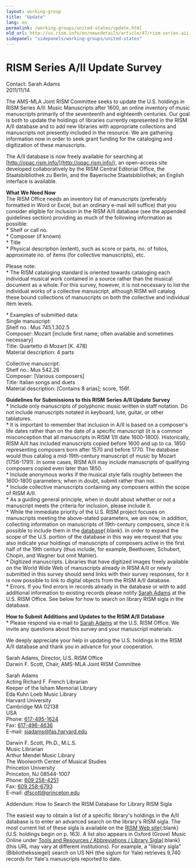 ```yaml
---
layout: working-group
title: "Update"
lang: en
permalink: /working-groups/united-states/update.html
old_url: http://us.rism.info/en/newsdetails/article/47/rism-series-aii-update-survey.html
sidepanel: "sidepanels/working-groups/united-states"
---
```


# RISM Series A/II Update Survey

Contact: Sarah Adams  
 2011/11/14

The AMS-MLA Joint RISM Committee seeks to update the U.S. holdings in RISM Series A/II: Music Manuscripts after 1600, an online inventory of music manuscripts primarily of the seventeenth and eighteenth centuries. Our goal is both to update the holdings of libraries currently represented in the RISM A/II database and to add new libraries with appropriate collections and manuscripts not presently included in the resource. We are gathering information now in order to seek grant funding for the cataloging and digitization of these manuscripts.  
   
 The A/II database is now freely available for searching at [http://opac.rism.info/](http://opac.rism.info/), an open-access site developed collaboratively by the RISM Central Editorial Office, the Staatsbibliothek zu Berlin, and the Bayerische Staatsbibliothek; an English interface is available.  
   
 **What We Need Now**  
 The RISM Office needs an inventory list of manuscripts (preferably formatted in Word or Excel, but an ordinary e-mail will suffice) that you consider eligible for inclusion in the RISM A/II database (see the appended guidelines section) providing as much of the following information as possible:  
 \* Shelf or call no.  
 \* Composer (if known)  
 \* Title  
 \* Physical description (extent), such as score or parts, no. of folios, approximate no. of items (for collective manuscripts), etc.  
   
 Please note:  
 \* The RISM cataloging standard is oriented towards cataloging each individual musical work contained in a source rather than the musical document as a whole. For this survey, however, it is not necessary to list the individual works of a collective manuscript, although RISM will catalog these bound collections of manuscripts on both the collective and individual item levels.  
   
   
 \* Examples of submitted data:  
 Single manuscript:  
 Shelf no.: Mus 745.1.302.5  
 Composer: Mozart [include first name; often available and sometimes necessary]  
 Title: Quartetto di Mozart [K. 478]  
 Material description: 4 parts  
   
 Collective manuscript:  
 Shelf no.: Mus 542.26  
 Composer: [Various composers]  
 Title: Italian songs and duets  
 Material description: [Contains 8 arias]; score, 156f.  
   
   
 **Guidelines for Submissions to this RISM Series A/II Update Survey**  
 \* Include only manuscripts of polyphonic music written in staff notation. Do not include manuscripts notated in keyboard, lute, guitar, or other tablatures.  
 \* It is important to remember that inclusion in A/II is based on a composer's life dates rather than on the date of a specific manuscript (it is a common misconception that all manuscripts in RISM 1/II date 1600-1800). Historically, RISM A/II has included manuscripts copied before 1600 and up to ca. 1850 representing composers born after 1570 and before 1770. The database would thus catalog a mid-19th-century manuscript of music by Mozart (1756-1791). In some cases, RISM A/II may include manuscripts of qualifying composers copied even later than 1850.  
 \* Include anonymous works if the musical style falls roughly between the 1600-1800 parameters; when in doubt, submit rather than not.  
 \* Include collective manuscripts containing any composers within the scope of RISM A/II.  
 \* As a guiding general principle, when in doubt about whether or not a manuscript meets the criteria for inclusion, please include it.  
\* While the immediate priority of the U.S. RISM project focuses on manuscripts meeting the above-stated parameters, we are now, in addition, collecting information on manuscripts of 19th-century composers, since it is possible to include them in the [database](http://opac.rism.info/){:blank}. In order to expand the scope of the U.S. portion of the database in this way we request that you also indicate your holdings of manuscripts of composers active in the first half of the 19th century (thus include, for example, Beethoven, Schubert, Chopin, and Wagner but omit Mahler).  
 \* Digitized manuscripts. Libraries that have digitized images freely available on the World Wide Web of manuscripts already in RISM A/II or newly submitted in this survey should send links with their survey responses, for it is now possible to link to digital objects from the RISM A/II database.  
\* Errors. If you find errors in records already in the database or with to add additional information to existing records please notify [Sarah Adams](mailto:sjadams@fas.harvard.edu) at the U.S. RISM Office. See below for how to search on library RISM sigla in the database.

**How to Submit Additions and Updates to the RISM A/II Database**  
\* Please respond via e-mail to [Sarah Adams](mailto:sjadams@fas.harvard.edu) at the U.S. RISM Office. We invite any questions about this survey and your manuscript materials.  
   
 We deeply appreciate your help in updating the U.S. holdings in the RISM A/II database and thank you in advance for your cooperation.  
   
 Sarah Adams, Director, U.S. RISM Office  
 Darwin F. Scott, Chair, AMS-MLA Joint RISM Committee  
   
   
 Sarah Adams  
 Acting Richard F. French Librarian  
 Keeper of the Isham Memorial Library  
 Eda Kuhn Loeb Music Library  
 Harvard University  
 Cambridge MA 02138  
 USA  
 Phone: [617-495-1624](tel:617-495-1624)  
 Fax: [617-496-4636](tel:617-496-4636)  
 E-mail: [sjadams@fas.harvard.edu](mailto:sjadams@fas.harvard.edu)  
   
 Darwin F. Scott, Ph.D., M.L.S.  
 Music Librarian  
 Arthur Mendel Music Library  
 The Woolworth Center of Musical Studies  
 Princeton University  
 Princeton, NJ 08544-1007  
 Phone: [609 258-4251](tel:609%20258-4251)  
 Fax: [609 258-6793](tel:609%20258-6793)  
 E-mail: [dfscott@princeton.edu](mailto:dfscott@princeton.edu)  


Addendum: How to Search the RISM Database for Library RISM Sigla  
   
 The easiest way to obtain a list of a specific library's holdings in the A/II database is to enter an advanced search on the library's RISM sigla. The most current list of these sigla is available on the [RISM Web site](http://www.rism.info/fileadmin/content/site-content/BIBVERZ_2008_10.pdf){:blank} (U.S. holdings begin on p. 163). A list also appears in Oxford (Grove) Music Online under [Tools and Resources / Abbreviations / Library Sigla](http://www.oxfordmusiconline.com/subscriber/page/abbreviations#sigla){:blank} (this URL may vary at different institutions). For example, a "library sigla" (Bibliothekssiegel) search on US NH (the siglum for Yale) retrieves 9,740 records for Yale's manuscripts reported to date.
